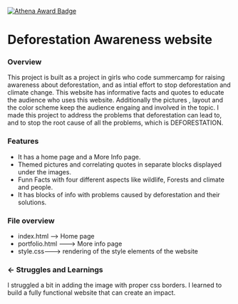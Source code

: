 [![Athena Award Badge](https://img.shields.io/endpoint?url=https%3A%2F%2Faward.athena.hackclub.com%2Fapi%2Fbadge)](https://award.athena.hackclub.com?utm_source=readme)
# Deforestation Awareness website

### Overview
This project is built as a project in girls who code summercamp for raising awareness about deforestation, and as intial effort to stop deforestation and climate change. This website has informative facts and quotes to educate the audience who uses this website. Additionally the pictures , layout and the color scheme keep the audience engaing and involved in the topic. I made this project to address the problems that deforestation can lead to, and to stop the root cause of all the problems, which is DEFORESTATION.

### Features
- It has a home page and a More Info page.
- Themed pictures and correlating quotes in separate blocks displayed under the images.
- Funn Facts with four different aspects like wildlife, Forests and climate and people.
- It has blocks of info with problems caused by deforestation and their solutions.

### File overview
- index.html --> Home page
- portfolio.html ---> More info page
- style.css---> rendering of the style elements of the website

### ← Struggles and Learnings

I struggled a bit in adding the image with proper css borders. I learned to build a fully functional website that can create an impact.
